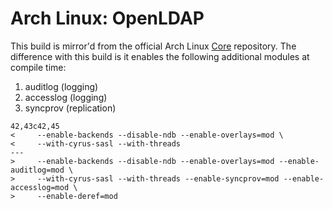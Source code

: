 # Arch Linux: OpenLDAP

This build is mirror'd from the official Arch Linux [Core](https://www.archlinux.org/packages/core/x86_64/openldap/) repository. The difference with this build is it enables the following additional modules at compile time:

1. auditlog  (logging)
2. accesslog (logging)
3. syncprov  (replication)

```
42,43c42,45
<     --enable-backends --disable-ndb --enable-overlays=mod \
<     --with-cyrus-sasl --with-threads
---
>     --enable-backends --disable-ndb --enable-overlays=mod --enable-auditlog=mod \
>     --with-cyrus-sasl --with-threads --enable-syncprov=mod --enable-accesslog=mod \
>     --enable-deref=mod 
```
